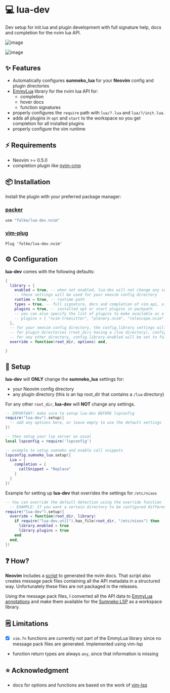 # 💻 lua-dev

Dev setup for init.lua and plugin development with full signature help, docs and completion for the nvim lua API.

![image](https://user-images.githubusercontent.com/292349/118822916-6af02080-b86d-11eb-9990-942fe9b55541.png)

![image](https://user-images.githubusercontent.com/292349/118823099-9115c080-b86d-11eb-9a68-521c6cb9905a.png)

## ✨ Features

- Automatically configures **sumneko_lua** for your **Neovim** config and plugin directories
- [EmmyLua](https://github.com/sumneko/lua-language-server/wiki/EmmyLua-Annotations) library for the nvim lua API for:
  - completion
  - hover docs
  - function signatures
- properly configures the `require` path with `lua/?.lua` and `lua/?/init.lua`.
- adds all plugins in `opt` and `start` to the workspace so you get completion for all installed plugins
- properly configure the vim runtime

## ⚡️ Requirements

- Neovim >= 0.5.0
- completion plugin like [nvim-cmp](https://github.com/hrsh7th/nvim-cmp)

## 📦 Installation

Install the plugin with your preferred package manager:

### [packer](https://github.com/wbthomason/packer.nvim)

```lua
use "folke/lua-dev.nvim"
```

### [vim-plug](https://github.com/junegunn/vim-plug)

```vim
Plug 'folke/lua-dev.nvim'
```

## ⚙️ Configuration 

**lua-dev** comes with the following defaults:

```lua
{
  library = {
    enabled = true, -- when not enabled, lua-dev will not change any settings to the LSP server
    -- these settings will be used for your neovim config directory
    runtime = true, -- runtime path
    types = true, -- full signature, docs and completion of vim.api, vim.treesitter, vim.lsp and others
    plugins = true, -- installed opt or start plugins in packpath
    -- you can also specify the list of plugins to make available as a workspace library
    -- plugins = { "nvim-treesitter", "plenary.nvim", "telescope.nvim" },
  },
  -- for your neovim config directory, the config.library settings will be used as is
  -- for plugin directories (root_dirs having a /lua directory), config.library.plugins will be disabled
  -- for any other directory, config.library.enabled will be set to false
  override = function(root_dir, options) end,

}
```

## 🚀 Setup

**lua-dev** will **ONLY** change the **sumneko_lua** settings for:

* your Neovim config directory
* any plugin directory (this is an lsp root_dir that contains a `/lua` directory)

For any other `root_dir`, **lua-dev** will **NOT** change any settings.

```lua
-- IMPORTANT: make sure to setup lua-dev BEFORE lspconfig
require("lua-dev").setup({
  -- add any options here, or leave empty to use the default settings
})

-- then setup your lsp server as usual
local lspconfig = require('lspconfig')

-- example to setup sumneko and enable call snippets
lspconfig.sumneko_lua.setup({
  Lua = {
    completion = {
      callSnippet = "Replace"
    }
  }
})
```

Example for setting up **lua-dev** that overrides the settings for `/etc/nixos`

```lua
-- You can override the default detection using the override function
  -- EXAMPLE: If you want a certain directory to be configured differently, you can override its settings
require("lua-dev").setup({
  override = function(root_dir, library)
    if require("lua-dev.util").has_file(root_dir, "/etc/nixos") then
      library.enabled = true
      library.plugins = true
    end
  end,
})
```

## ❓ How?

**Neovim** includes a [script](https://github.com/neovim/neovim/blob/master/scripts/gen_vimdoc.py) to generated the nvim docs.
That script also creates message pack files containing all the API metadata in a structured way.
Unfortunately these files are not packaged in the releases.

Using the message pack files, I converted all the API data to [EmmyLua annotations](https://github.com/sumneko/lua-language-server/wiki/EmmyLua-Annotations)
and make them available for the [Sumneko LSP](https://github.com/sumneko/lua-language-server) as a workspace library.

## 🗒️ Limitations

- [x] `vim.fn` functions are currently not part of the EmmyLua library since no message pack files are generated. Implemented using vim-lsp
- function return types are always `any`, since that information is missing

## ⭐ Acknowledgment

- docs for options and functions are based on the work of [vim-lsp](https://github.com/prabirshrestha/vim-lsp)
